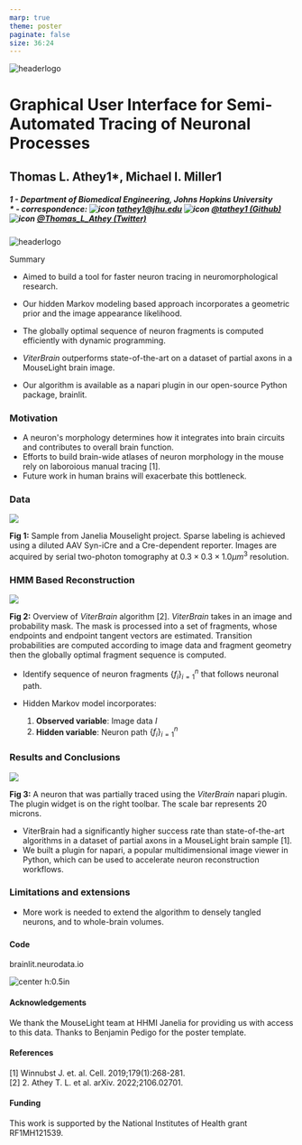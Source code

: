 ```yaml
---
marp: true
theme: poster
paginate: false
size: 36:24
---
```

<div class="header">
<div>

<!-- <div class=center_container> -->

![headerlogo](../images/hopkins-logo.png)


</div>
<div>

# Graphical User Interface for Semi-Automated Tracing of Neuronal Processes


## Thomas L. Athey<span class=super>1*</span>, Michael I. Miller<span class=super>1</span>

##### 1 - Department of Biomedical Engineering, Johns Hopkins University  <br>$\ast$ - correspondence: ![icon](../images/email.png) [_tathey1@jhu.edu_](mailto:tathey1@jhu.edu) ![icon](../images/github.png) [_@tathey1 (Github)_](https://github.com/tathey1) ![icon](../images/twitter.png) [_@Thomas_L_Athey (Twitter)_](https://twitter.com/Thomas_L_Athey)

</div>
<div>

![headerlogo](../images/nd_logo.png)

<span style="text-align:center; margin:0; padding:0">

</span>

</div>
</div>

<span class='h3-noline'> Summary </span>


<div class='box'>
<div class="columns5">
<div>


- Aimed to build a tool for faster neuron tracing in neuromorphological research.

</div>
<div>

- Our hidden Markov modeling based approach incorporates a geometric prior and the image appearance likelihood.

</div>
<div>

- The globally optimal sequence of neuron fragments is computed efficiently with dynamic programming.

</div>
<div>

- *ViterBrain* outperforms state-of-the-art on a dataset of partial axons in a MouseLight brain image.

</div>
<div>

- Our algorithm is available as a napari plugin in our open-source Python package, brainlit.

</div>
</div>
</div>

<div class="columns3">
<div>


### Motivation

- A neuron's morphology determines how it integrates into brain circuits and contributes to overall brain function.
- Efforts to build brain-wide atlases of neuron morphology in the mouse rely on laboroious manual tracing [1].
- Future work in human brains will exacerbate this bottleneck.

### Data


![](../images/ng.png)


**Fig 1:** Sample from Janelia Mouselight project. Sparse labeling is achieved using a diluted AAV Syn-iCre and a Cre-dependent reporter. Images are acquired by serial two-photon tomography at $0.3 \times 0.3 \times 1.0 \mu m^3$  resolution.
</div>
<div>


### HMM Based Reconstruction

![](../images/fig2_algorithm.jpg)

**Fig 2:** Overview of *ViterBrain* algorithm [2]. *ViterBrain* takes in an image and probability mask. The mask is processed into a set of fragments, whose endpoints and endpoint tangent vectors are estimated. Transition probabilities are computed according to image data and fragment geometry then the globally optimal fragment sequence is computed.

- Identify sequence of neuron fragments $\{ f_i \}_{i=1}^n$ that follows neuronal path.
- Hidden Markov model incorporates:

    1. **Observed variable**: Image data $I$
    2. **Hidden variable**: Neuron path $\{ f_i \}_{i=1}^n$

</div>
<div>

### Results and Conclusions



<div class="columns2">
<div>

![](../images/gui.png)


</div>
<div>

**Fig 3:** A neuron that was partially traced using the *ViterBrain* napari plugin. The plugin widget is on the right toolbar. The scale bar represents 20 microns.

</div>
</div>

- ViterBrain had a significantly higher success rate than state-of-the-art algorithms in a dataset of partial axons in a MouseLight brain sample [1].
- We built a plugin for napari, a popular multidimensional image viewer in Python, which can be used to accelerate neuron reconstruction workflows.



### Limitations and extensions
- More work is needed to extend the algorithm to densely tangled neurons, and to whole-brain volumes.

###


<div class="columns2">
<div>

#### Code
<div class="columns3-np">
<div>

brainlit.neurodata.io

</div>
<div>


</div>
<div>

![center h:0.5in](../images/brainlit_qr.jpg)

</div>
</div>

#### Acknowledgements
<footer>
We thank the MouseLight team at HHMI Janelia for providing us with access to this data. Thanks to Benjamin Pedigo for the poster template.
</footer>

</div>
<div>

#### References

<footer>
[1] Winnubst J. et. al. Cell. 2019;179(1):268-281.
<br>
[2] 2.	Athey T. L. et al. arXiv. 2022;2106.02701.
</footer>

#### Funding

<footer>
This work is supported by the National Institutes of Health grant RF1MH121539. 
</footer>

</div>
</div>


</div>
</div>
